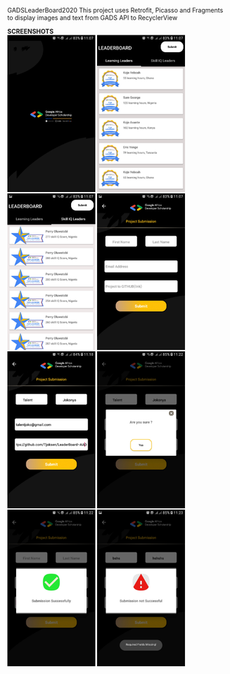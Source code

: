 GADSLeaderBoard2020
This project uses Retrofit, Picasso and Fragments to display images and text from GADS API to RecyclerView

<b>SCREENSHOTS</b><br/>
<img src="splash.jpg" width="200"/>
<img src="learner.jpg" width="200"/>
<img src="skillsIQ.jpg" width="200"/>
<img src="emptysubform.jpg" width="200"/><br/>
<img src="filledsubmitform.jpg" width="200"/>
<img src="sure_diag.jpg" width="200"/>
<img src="submit_success.jpg" width="200"/>
<img src="submit_fail.jpg" width="200"/>
